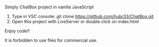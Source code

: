 
Simply ChatBox project in vanilla JavaScript

1. Type in VSC console: git clone https://github.com/hubr33/ChatBox.git
2. Open this project with LiveServer or double click on index.html 

Enjoy code!!

It is forbidden to use files for commercial use.

